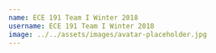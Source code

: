 ```yaml
---
name: ECE 191 Team I Winter 2018
username: ECE 191 Team I Winter 2018
image: ../../assets/images/avatar-placeholder.jpg
---
```

